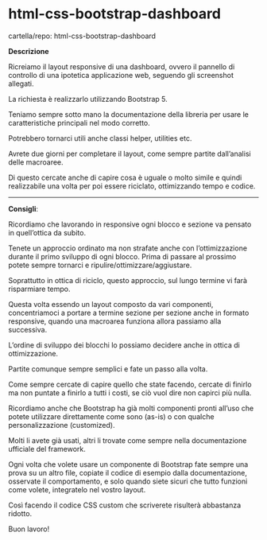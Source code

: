 # html-css-bootstrap-dashboard

cartella/repo: html-css-bootstrap-dashboard

**Descrizione**

Ricreiamo il layout responsive di una dashboard, ovvero il pannello di controllo di una ipotetica applicazione web, seguendo gli screenshot allegati.

La richiesta è realizzarlo utilizzando Bootstrap 5.

Teniamo sempre sotto mano la documentazione della libreria per usare le caratteristiche principali nel modo corretto.

Potrebbero tornarci utili anche classi helper, utilities etc.

Avrete due giorni per completare il layout, come sempre partite dall’analisi delle macroaree.

Di questo cercate anche di capire cosa è uguale o molto simile e quindi realizzabile una volta per poi essere riciclato, ottimizzando tempo e codice.
***
**Consigli**:

Ricordiamo che lavorando in responsive ogni blocco e sezione va pensato in quell’ottica da subito.

Tenete un approccio ordinato ma non strafate anche con l’ottimizzazione durante il primo sviluppo di ogni blocco. Prima di passare al prossimo potete sempre tornarci e ripulire/ottimizzare/aggiustare.

Soprattutto in ottica di riciclo, questo approccio, sul lungo termine vi farà risparmiare tempo.

Questa volta essendo un layout composto da vari componenti, concentriamoci a portare a termine sezione per sezione anche in formato responsive, quando una macroarea funziona allora passiamo alla successiva.

L’ordine di sviluppo dei blocchi lo possiamo decidere anche in ottica di ottimizzazione.

Partite comunque sempre semplici e fate un passo alla volta.

Come sempre cercate di capire quello che state facendo, cercate di finirlo ma non puntate a finirlo a tutti i costi, se ciò vuol dire non capirci più nulla.

Ricordiamo anche che Bootstrap ha già molti componenti pronti all’uso che potete utilizzare direttamente come sono (as-is) o con qualche personalizzazione (customized).

Molti li avete già usati, altri li trovate come sempre nella documentazione ufficiale del framework.

Ogni volta che volete usare un componente di Bootstrap fate sempre una prova su un altro file, copiate il codice di esempio dalla documentazione, osservate il comportamento, e solo quando siete sicuri che tutto funzioni come volete, integratelo nel vostro layout.

Così facendo il codice CSS custom che scriverete risulterà abbastanza ridotto.

Buon lavoro!